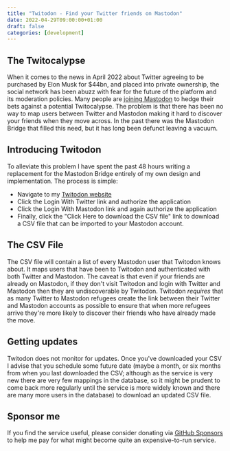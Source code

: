```yaml
---
title: "Twitodon - Find your Twitter friends on Mastodon"
date: 2022-04-29T09:00:00+01:00
draft: false
categories: [development]
---
```


## The Twitocalypse
When it comes to the news in April 2022 about Twitter agreeing to be purchased by Elon Musk for $44bn, and placed into private ownership, the social network has been abuzz with fear for the future of the platform and its moderation policies. Many people are [joining Mastodon](https://joinmastodon.org/) to hedge their bets against a potential Twitocalypse. The problem is that there has been no way to map users between Twitter and Mastodon making it hard to discover your friends when they move across. In the past there was the Mastodon Bridge that filled this need, but it has long been defunct leaving a vacuum.

## Introducing Twitodon

To alleviate this problem I have spent the past 48 hours writing a replacement for the Mastodon Bridge entirely of my own design and implementation. The process is simple:

- Navigate to my [Twitodon website](https://twitodon.erhmahgherd.workers.dev/)
- Click the Login With Twitter link and authorize the application
- Click the Login With Mastodon link and again authorize the application
- Finally, click the "Click Here to download the CSV file" link to download a CSV file that can be imported to your Mastodon account.

## The CSV File

The CSV file will contain a list of every Mastodon user that Twitodon knows about. It maps users that have been to Twitodon and authenticated with both Twitter and Mastodon. The caveat is that even if your friends are already on Mastodon, if they don't visit Twitodon and login with Twitter and Mastodon then they are undiscoverable by Twitodon. Twitodon *requires* that as many Twitter to Mastodon refugees create the link between their Twitter and Mastodon accounts as possible to ensure that when more refugees arrive they're more likely to discover their friends who have already made the move.

## Getting updates

Twitodon does not monitor for updates. Once you've downloaded your CSV I advise that you schedule some future date (maybe a month, or six months from when you last downloaded the CSV; although as the service is very new there are very few mappings in the database, so it might be prudent to come back more regularly until the service is more widely known and there are many more users in the database) to download an updated CSV file.

## Sponsor me

If you find the service useful, please consider donating via [GitHub Sponsors](https://github.com/sponsors/diddledani) to help me pay for what might become quite an expensive-to-run service.